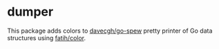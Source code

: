 # dumper

This package adds colors to
[davecgh/go-spew](https://github.com/davecgh/go-spew) pretty printer of Go data
structures using [fatih/color](https://github.com/fatih/color).
